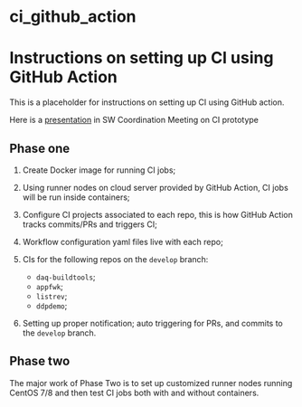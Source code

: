 # ci_github_action
# Instructions on setting up CI using GitHub Action

This is a placeholder for instructions on setting up CI using GitHub action.

Here is a [presentation](https://indico.fnal.gov/event/45266/contributions/195659/attachments/133754/165107/DUNE_DAQ_SW_2020831.pdf) in SW Coordination Meeting on CI prototype

## Phase one



1. Create Docker image for running CI jobs;


2. Using runner nodes on cloud server provided by GitHub Action, CI jobs will be run inside containers;


3. Configure CI projects associated to each repo, this is how GitHub Action tracks commits/PRs and triggers CI;


4. Workflow configuration yaml files live with each repo;


5. CIs for the following repos on the `develop` branch:
	* `daq-buildtools`;
	* `appfwk`;
	* `listrev`;
	* `ddpdemo`;


5. Setting up proper notification; auto triggering for PRs, and commits to the `develop` branch.


## Phase two

The major work of Phase Two is to set up customized runner nodes running CentOS 7/8 and then test CI jobs both with and without containers.


